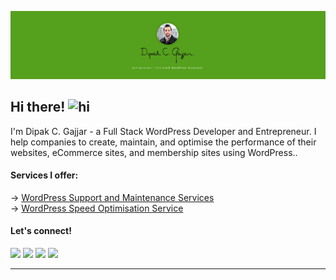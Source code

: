 [![Get in touch with me](https://raw.githubusercontent.com/dipakcg/dipakcg/main/dipakgajjar.com-green-header.png)][web]

## Hi there! <img src="https://user-images.githubusercontent.com/1303154/88677602-1635ba80-d120-11ea-84d8-d263ba5fc3c0.gif" width="28px" alt="hi">
I'm Dipak C. Gajjar - a Full Stack WordPress Developer and Entrepreneur. I help companies to create, maintain, and optimise the performance of their websites, eCommerce sites, and membership sites using WordPress..

#### Services I offer:
→ [WordPress Support and Maintenance Services](https://dipakgajjar.com/product/wordpress-support-and-maintenance-services/) <br />
→ [WordPress Speed Optimisation Service](https://dipakgajjar.com/product/wordpress-speed-optimization-service/)

#### Let's connect!

[<img height="30" src="https://img.shields.io/badge/twitter-%231DA1F2.svg?&style=for-the-badge&logo=twitter&logoColor=white" />][twitter]
[<img height="30" src = "https://img.shields.io/badge/Facebook-036be4.svg?&style=for-the-badge&logo=facebook&logoColor=white">][Facebook]
[<img height="30" src="https://img.shields.io/badge/linkedin-blue.svg?&style=for-the-badge&logo=linkedin&logoColor=white" />][LinkedIn]
[<img height="30" src = "https://img.shields.io/badge/email-c14438?&style=for-the-badge&logo=gmail&logoColor=white">][email]

<hr />

[twitter]: https://twitter.com/dipakcgajjar
[Facebook]: https://www.facebook.com/dipakcgajjar
[linkedin]: https://www.linkedin.com/in/dipakcgajjar
[email]: https://dipakgajjar.com/contact/
[web]: https://dipakgajjar.com
